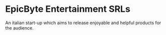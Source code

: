 # EpicByte Entertainment SRLs

An italian start-up which aims to release enjoyable and helpful products for the audience.
